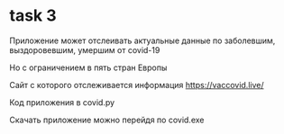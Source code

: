 # task 3

Приложение может отслеивать актуальные данные по заболевшим, выздоровевшим, умершим от covid-19

Но с ограничением в пять стран Европы 





Сайт с которого отслеживается информация https://vaccovid.live/

Код приложения в covid.py

Скачать приложение можно перейдя по covid.exe
